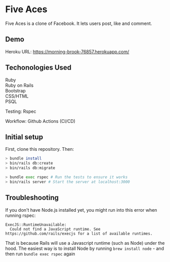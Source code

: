 # Five Aces 

Five Aces is a clone of Facebook. It lets users post, like and comment. 

## Demo

Heroku URL: https://morning-brook-76857.herokuapp.com/

## Techonologies Used

Ruby <br> 
Ruby on Rails<br> 
Bootstrap<br> 
CSS/HTML<br> 
PSQL

Testing:
Rspec

Workflow:
Github Actions (CI/CD)


## Initial setup

First, clone this repository. Then:

```bash
> bundle install
> bin/rails db:create
> bin/rails db:migrate

> bundle exec rspec # Run the tests to ensure it works
> bin/rails server # Start the server at localhost:3000
```

## Troubleshooting

If you don't have Node.js installed yet, you might run into this error when running rspec:
```
ExecJS::RuntimeUnavailable:
  Could not find a JavaScript runtime. See https://github.com/rails/execjs for a list of available runtimes.
 ```
That is because Rails will use a Javascript runtime (such as Node) under the hood. The easiest way is to install Node by running `brew install node` - 
and then run `bundle exec rspec` again

